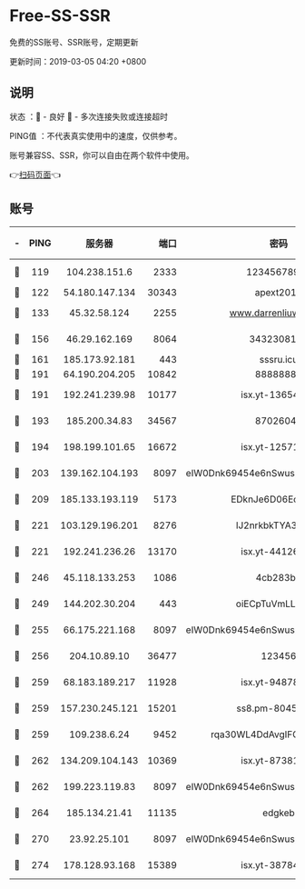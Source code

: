 # Free-SS-SSR

免费的SS账号、SSR账号，定期更新

更新时间：2019-03-05 04:20 +0800

## 说明

状态     ：🙂 - 良好 🙁 - 多次连接失败或连接超时

PING值   ：不代表真实使用中的速度，仅供参考。

账号兼容SS、SSR，你可以自由在两个软件中使用。

👉[扫码页面](https://liesauer.github.io/free-ss-ssr.github.io/)👈

## 账号

|-|PING|服务器|端口|密码|加密方式|区域|
|:----:|:----:|:-----:|-----:|:----:|:----:|:----:|
|🙂|119|104.238.151.6|2333|12345678900|aes-256-cfb|JP|
|🙂|122|54.180.147.134|30343|apext2019|chacha20|KR|
|🙂|133|45.32.58.124|2255|www.darrenliuwei.com|aes-256-cfb|JP|
|🙂|156|46.29.162.169|8064|3432308177|aes-256-cfb|RU|
|🙂|161|185.173.92.181|443|sssru.icu|rc4-md5|RU|
|🙂|191|64.190.204.205|10842|88888888|rc4-md5|US|
|🙂|191|192.241.239.98|10177|isx.yt-13654380|aes-256-cfb|US|
|🙂|193|185.200.34.83|34567|87026045|aes-256-cfb|US|
|🙂|194|198.199.101.65|16672|isx.yt-12571443|aes-256-cfb|US|
|🙂|203|139.162.104.193|8097|eIW0Dnk69454e6nSwuspv9DmS201tQ0D|aes-256-cfb|JP|
|🙂|209|185.133.193.119|5173|EDknJe6D06EoWDaw|aes-256-cfb|US|
|🙂|221|103.129.196.201|8276|lJ2nrkbkTYA30wv0|aes-256-cfb|US|
|🙂|221|192.241.236.26|13170|isx.yt-44126456|aes-256-cfb|US|
|🙂|246|45.118.133.253|1086|4cb283b8|aes-256-cfb|SG|
|🙂|249|144.202.30.204|443|oiECpTuVmLLxk4Ts|aes-256-cfb|US|
|🙂|255|66.175.221.168|8097|eIW0Dnk69454e6nSwuspv9DmS201tQ0D|aes-256-cfb|US|
|🙂|256|204.10.89.10|36477|123456|aes-256-cfb|US|
|🙂|259|68.183.189.217|11928|isx.yt-94878692|aes-256-cfb|SG|
|🙂|259|157.230.245.121|15201|ss8.pm-80454151|aes-256-cfb|SG|
|🙂|259|109.238.6.24|9452|rqa30WL4DdAvgIFG6Fs3znzTa|aes-256-cfb|FR|
|🙂|262|134.209.104.143|10369|isx.yt-87381923|aes-256-cfb|SG|
|🙂|262|199.223.119.83|8097|eIW0Dnk69454e6nSwuspv9DmS201tQ0D|aes-256-cfb|US|
|🙂|264|185.134.21.41|11135|edgkeb|aes-256-cfb|GB|
|🙂|270|23.92.25.101|8097|eIW0Dnk69454e6nSwuspv9DmS201tQ0D|aes-256-cfb|US|
|🙂|274|178.128.93.168|15389|isx.yt-38784218|aes-256-cfb|SG|
